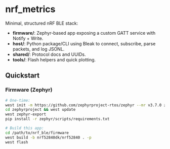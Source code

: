 # nrf_metrics

Minimal, structured nRF BLE stack:
- **firmware/**: Zephyr-based app exposing a custom GATT service with Notify + Write.
- **host/**: Python package/CLI using Bleak to connect, subscribe, parse packets, and log JSONL.
- **shared/**: Protocol docs and UUIDs.
- **tools/**: Flash helpers and quick plotting.

## Quickstart

### Firmware (Zephyr)
```bash
# One-time:
west init -m https://github.com/zephyrproject-rtos/zephyr --mr v3.7.0 zephyrproject
cd zephyrproject && west update
west zephyr-export
pip install -r zephyr/scripts/requirements.txt

# Build this app:
cd /path/to/nrf_ble/firmware
west build -b nrf52840dk/nrf52840 . -p
west flash
